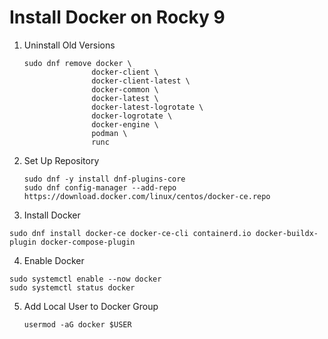 # Install Docker on Rocky 9

1. Uninstall Old Versions
   ```
   sudo dnf remove docker \
                  docker-client \
                  docker-client-latest \
                  docker-common \
                  docker-latest \
                  docker-latest-logrotate \
                  docker-logrotate \
                  docker-engine \
                  podman \
                  runc
   ```

2. Set Up Repository
   ```
   sudo dnf -y install dnf-plugins-core
   sudo dnf config-manager --add-repo https://download.docker.com/linux/centos/docker-ce.repo
   ```

3. Install Docker
```
sudo dnf install docker-ce docker-ce-cli containerd.io docker-buildx-plugin docker-compose-plugin
```

4. Enable Docker
```
sudo systemctl enable --now docker
sudo systemctl status docker
```

5. Add Local User to Docker Group
   ```
   usermod -aG docker $USER
   ```
